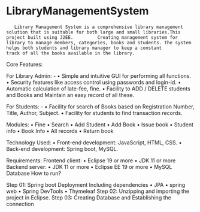 # LibraryManagementSystem

       Library Management System is a comprehensive library management solution that is suitable for both large and small libraries.This project built using J2EE.         Creating management system for library to manage members, categories, books and students. The system helps both students and library manager to keep a constant         track of all the books available in the library.

Core Features:
 
 For Library Admin: -
 • Simple and intuitive GUI for performing all functions.
 • Security features like access control using passwords and login-id.
 • Automatic calculation of late-fee, fine.
 • Facility to ADD / DELETE students and Books and Maintain an easy record of all these.
 
 For Students: -
 • Facility for search of Books based on Registration Number, Title, Author, Subject.
 • Facility for students to find transaction records.


Modules:
  • Fine
  • Search
  • Add Student
  • Add Book
  • Issue book
  • Student info
  • Book Info
  • All records
  • Return book
  
Technology Used:
  • Front-end development: JavaScript, HTML, CSS.
  • Back-end development: Spring boot, MySQL.
    
Requirements:
    Frontend client:
      • Eclipse 19 or more
      • JDK 11 or more
    Backend server:
      • JDK 11 or more
      • Eclipse EE 19 or more
      • MySQL Database
How to run?  

   Step 01: Spring boot Deployment Including dependencies  • JPA • spring web • Spring DevTools • Thymeleaf
   Step 02: Unzipping and importing the project in Eclipse. 
   Step 03: Creating Database and Establishing the connection
    
